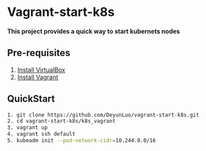 # Vagrant-start-k8s

**This project provides a quick way to start kubernets nodes** 

## Pre-requisites

1. [Install VirtualBox](https://www.virtualbox.org/wiki/Downloads)
2. [Install Vagrant](https://www.vagrantup.com/downloads)

## QuickStart

```Bash
1. git clone https://github.com/DeyunLuo/vagrant-start-k8s.git
2. cd vagrant-start-k8s/k8s_vagrant
3. vagrant up
4. vagrant ssh default
5. kubeadm init --pod-network-cidr=10.244.0.0/16
```



